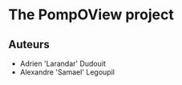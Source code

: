 #                       The PompOView project                       #
##                                Auteurs                                    ##

* Adrien 'Larandar' Dudouit
* Alexandre 'Samael' Legoupil
 
